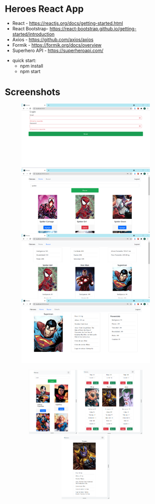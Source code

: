 # Heroes React App

- React - https://reactjs.org/docs/getting-started.html
- React Bootstrap- https://react-bootstrap.github.io/getting-started/introduction
- Axios - https://github.com/axios/axios
- Formik - https://formik.org/docs/overview
- Superhero API - https://superheroapi.com/

* quick start:
  * npm install
  * npm start

# Screenshots
<div align="center">
<img src="https://github.com/mtilve/test/blob/master/heroes_1.png" height="200px" width="400px" >
<img src="https://github.com/mtilve/test/blob/master/heroes_2.png" height="200px" width="400px" >
</div>
<div align="center">
<img src="https://github.com/mtilve/test/blob/master/heroes_4.png" height="200px" width="400px" >
<img src="https://github.com/mtilve/test/blob/master/heroes_6.png" height="200px" width="400px" >
</div>
<br>
<div align="center">
<img src="https://github.com/mtilve/test/blob/master/heroes_3.png" height="200px" width="150px" >
<img src="https://github.com/mtilve/test/blob/master/heroes_5.png" height="200px" width="200px" >
<img src="https://github.com/mtilve/test/blob/master/heroes_7.png" height="200px" width="150px" >
</div>
